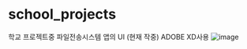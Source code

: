 # school_projects


학교 프로젝트중 파일전송시스템 앱의 UI (현재 작중) ADOBE XD사용
![image](https://user-images.githubusercontent.com/80762743/114192577-9cc9b980-9988-11eb-8f67-5619cca30169.png)
